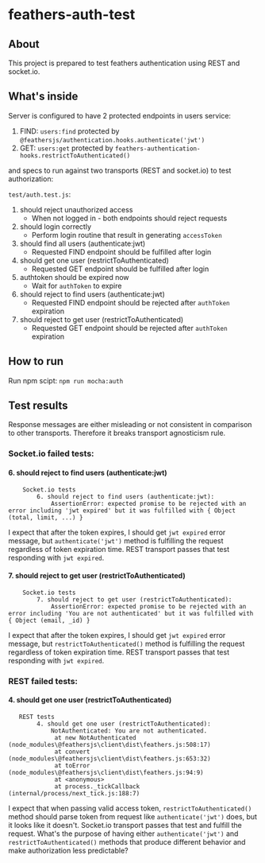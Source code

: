 # feathers-auth-test

> 

## About

This project is prepared to test feathers authentication using REST and socket.io.

## What's inside

Server is configured to have 2 protected endpoints in users service:

1. FIND: `users:find` protected by `@feathersjs/authentication.hooks.authenticate('jwt')`
2. GET: `users:get` protected by `feathers-authentication-hooks.restrictToAuthenticated()` 

and specs to run against two transports (REST and socket.io) to test authorization:

`test/auth.test.js`:
1. should reject unauthorized access
    - When not logged in - both endpoints should reject requests
2. should login correctly
    - Perform login routine that result in generating `accessToken`
3. should find all users (authenticate:jwt)
    - Requested FIND endpoint should be fulfilled after login
4. should get one user (restrictToAuthenticated)
    - Requested GET endpoint should be fulfilled after login
5. authtoken should be expired now
    - Wait for `authToken` to expire 
6. should reject to find users (authenticate:jwt)
    - Requested FIND endpoint should be rejected after `authToken` expiration
7. should reject to get user (restrictToAuthenticated)  
    - Requested GET endpoint should be rejected after `authToken` expiration

## How to run

Run npm scipt: `npm run mocha:auth`

## Test results

Response messages are either misleading or not consistent in comparison to other transports. Therefore it breaks transport agnosticism rule.  

### Socket.io failed tests:

#### 6. should reject to find users (authenticate:jwt)
```
    Socket.io tests
        6. should reject to find users (authenticate:jwt):
            AssertionError: expected promise to be rejected with an error including 'jwt expired' but it was fulfilled with { Object (total, limit, ...) }
```

I expect that after the token expires, I should get `jwt expired` error message, but `authenticate('jwt')` method is fulfilling the request regardless of token expiration time. REST transport passes that test responding with `jwt expired`.

  
#### 7. should reject to get user (restrictToAuthenticated)
```
    Socket.io tests
        7. should reject to get user (restrictToAuthenticated):
            AssertionError: expected promise to be rejected with an error including 'You are not authenticated' but it was fulfilled with { Object (email, _id) }
```

I expect that after the token expires, I should get `jwt expired` error message, but `restrictToAuthenticated()` method is fulfilling the request regardless of token expiration time. REST transport passes that test responding with `jwt expired`. 

### REST failed tests:

#### 4. should get one user (restrictToAuthenticated)
```
   REST tests
        4. should get one user (restrictToAuthenticated):
            NotAuthenticated: You are not authenticated.
             at new NotAuthenticated (node_modules\@feathersjs\client\dist\feathers.js:508:17)
             at convert (node_modules\@feathersjs\client\dist\feathers.js:653:32)
             at toError (node_modules\@feathersjs\client\dist\feathers.js:94:9)
             at <anonymous>
             at process._tickCallback (internal/process/next_tick.js:188:7)
```

I expect that when passing valid access token, `restrictToAuthenticated()` method should parse token from request like `authenticate('jwt')` does, but it looks like it doesn't. Socket.io transport passes that test and fulfill the request. What's the purpose of having either `authenticate('jwt')` and `restrictToAuthenticated()` methods that produce different behavior and make authorization less predictable?  
